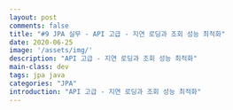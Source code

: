 ```yaml
---
layout: post
comments: false
title: "#9 JPA 실무 - API 고급 - 지연 로딩과 조회 성능 최적화"
date: 2020-06-25
image: '/assets/img/'
description: "API 고급 - 지연 로딩과 조회 성능 최적화"
main-class: dev
tags: jpa java
categories: "JPA"
introduction: "API 고급 - 지연 로딩과 조회 성능 최적화"
---
```

